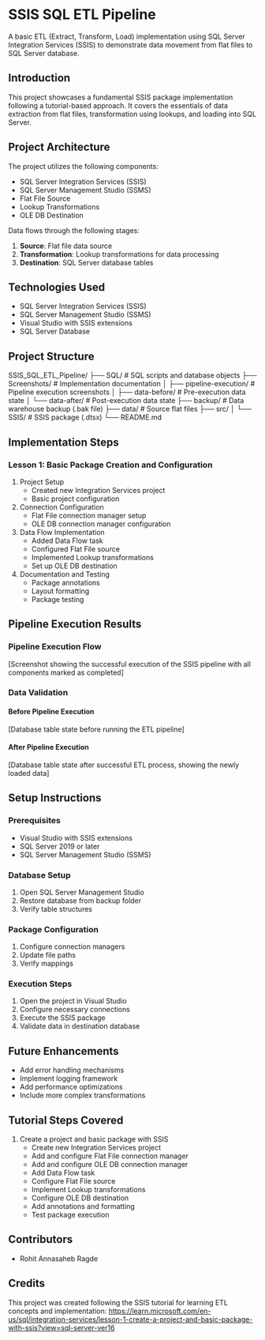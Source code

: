 # SSIS SQL ETL Pipeline
A basic ETL (Extract, Transform, Load) implementation using SQL Server Integration Services (SSIS) to demonstrate data movement from flat files to SQL Server database.

## Introduction
This project showcases a fundamental SSIS package implementation following a tutorial-based approach. It covers the essentials of data extraction from flat files, transformation using lookups, and loading into SQL Server.

## Project Architecture
The project utilizes the following components:
* SQL Server Integration Services (SSIS)
* SQL Server Management Studio (SSMS)
* Flat File Source
* Lookup Transformations
* OLE DB Destination

Data flows through the following stages:
1. **Source**: Flat file data source
2. **Transformation**: Lookup transformations for data processing
3. **Destination**: SQL Server database tables

## Technologies Used
* SQL Server Integration Services (SSIS)
* SQL Server Management Studio (SSMS)
* Visual Studio with SSIS extensions
* SQL Server Database

## Project Structure
SSIS_SQL_ETL_Pipeline/
├── SQL/                    # SQL scripts and database objects
├── Screenshots/            # Implementation documentation
│   ├── pipeline-execution/ # Pipeline execution screenshots
│   ├── data-before/       # Pre-execution data state
│   └── data-after/        # Post-execution data state
├── backup/                 # Data warehouse backup (.bak file)
├── data/                   # Source flat files
├── src/
│   └── SSIS/              # SSIS package (.dtsx)
└── README.md

## Implementation Steps
### Lesson 1: Basic Package Creation and Configuration
1. Project Setup
   * Created new Integration Services project
   * Basic project configuration
2. Connection Configuration
   * Flat File connection manager setup
   * OLE DB connection manager configuration
3. Data Flow Implementation
   * Added Data Flow task
   * Configured Flat File source
   * Implemented Lookup transformations
   * Set up OLE DB destination
4. Documentation and Testing
   * Package annotations
   * Layout formatting
   * Package testing

## Pipeline Execution Results
### Pipeline Execution Flow
[Screenshot showing the successful execution of the SSIS pipeline with all components marked as completed]

### Data Validation
#### Before Pipeline Execution
[Database table state before running the ETL pipeline]

#### After Pipeline Execution
[Database table state after successful ETL process, showing the newly loaded data]

## Setup Instructions
### Prerequisites
* Visual Studio with SSIS extensions
* SQL Server 2019 or later
* SQL Server Management Studio (SSMS)

### Database Setup
1. Open SQL Server Management Studio
2. Restore database from backup folder
3. Verify table structures

### Package Configuration
1. Configure connection managers
2. Update file paths
3. Verify mappings

### Execution Steps
1. Open the project in Visual Studio
2. Configure necessary connections
3. Execute the SSIS package
4. Validate data in destination database

## Future Enhancements
* Add error handling mechanisms
* Implement logging framework
* Add performance optimizations
* Include more complex transformations

## Tutorial Steps Covered
1. Create a project and basic package with SSIS
   * Create new Integration Services project
   * Add and configure Flat File connection manager
   * Add and configure OLE DB connection manager
   * Add Data Flow task
   * Configure Flat File source
   * Implement Lookup transformations
   * Configure OLE DB destination
   * Add annotations and formatting
   * Test package execution

## Contributors
* Rohit Annasaheb Ragde

## Credits
This project was created following the SSIS tutorial for learning ETL concepts and implementation: https://learn.microsoft.com/en-us/sql/integration-services/lesson-1-create-a-project-and-basic-package-with-ssis?view=sql-server-ver16

